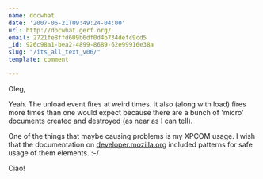 ```yaml
---
name: docwhat
date: '2007-06-21T09:49:24-04:00'
url: http://docwhat.gerf.org/
email: 2721fe8ffd609b6df0d4b734defc9cd5
_id: 926c98a1-bea2-4899-8689-62e99916e38a
slug: "/its_all_text_v06/"
template: comment

---
```


Oleg,

Yeah.  The unload event fires at weird times.  It also (along with load) fires more times than one would expect because there are a bunch of 'micro' documents created and destroyed (as near as I can tell).

One of the things that maybe causing problems is my XPCOM usage.  I wish that the documentation on <a href="http://developer.mozilla.org/" rel="nofollow">developer.mozilla.org</a> included patterns for safe usage of them elements. :-/

Ciao!
